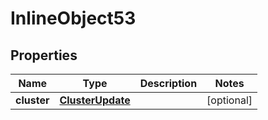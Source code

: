 

# InlineObject53

## Properties

Name | Type | Description | Notes
------------ | ------------- | ------------- | -------------
**cluster** | [**ClusterUpdate**](ClusterUpdate.md) |  |  [optional]



